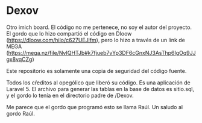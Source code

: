 # Dexov

Otro imich board. El código no me pertenece, no soy el autor del proyecto. El gordo que lo hizo compartió el código en Dloow (https://dloow.com/hilo/c627UEJlfm), pero lo hizo a través de un link de MEGA (https://mega.nz/file/NvIQHTJb#k7fjueb7vYp3DF6cGnxNJ3AsThp6IgOq9JJgx8vqCZg)

Este repositorio es solamente una copia de seguridad del código fuente.

Todos los cŕeditos al opególico que liberó su código. Es una aplicación de Laravel 5. El archivo para generar las tablas en la base de datos es sitio.sql, y el gordo lo tenía en el directorio padre de /Dexov.

Me parece que el gordo que programó esto se llama Raúl. Un saludo al gordo Raúl.
